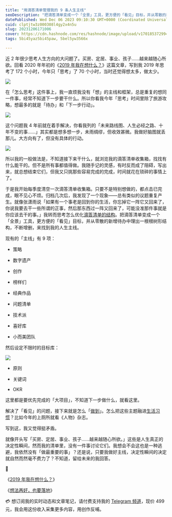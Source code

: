 ```yaml
---
title: "用滴答清单管理我的 9 条人生主线"
seoDescription: "把滴答清单变成一个「全景」工具，更方便的「看见」目标，并从零散的新增待办中理出一根根树形结构，不断增删，来找到我的人生主线。"
datePublished: Wed Dec 06 2023 09:10:30 GMT+0000 (Coordinated Universal Time)
cuid: clptjtw3z000308l4gy2x4n5u
slug: 20231206171006
cover: https://cdn.hashnode.com/res/hashnode/image/upload/v1701853729947/2db191b9-e5f6-46f2-ba4b-d77fcdfc5b71.jpeg
tags: 5bi45yaz5bi45paw, 5bel5yw3566x

---
```


近 2 年很少思考人生方向的大问题了。买房、定居、事业、孩子……越来越随心所欲。回看 2020 年年初的《[2019 年我在想什么？](https://mp.weixin.qq.com/s?__biz=MzI3MzU5MDA1OQ==&mid=2247486086&idx=1&sn=79a4f2f887e5cc681bf4ef3925f50e70&chksm=eb21b8c2dc5631d4bb05c88fa7c67091b1ae2b501d1c97af60a1a45cab1fc4aa87629c46be37#rd)》这篇文章，写到我 2019 年思考了 172 个小时，今年只「思考」了 70 个小时，当时还觉得想太多，做太少。

![](https://cdn.hashnode.com/res/hashnode/image/upload/v1701853737431/20199c31-feb3-4c63-a271-1e6ee06f1311.jpeg)

在「怎么思考」这件事上，我一直烦我没有「想」的主线和框架，总是重复的想同一件事，经常不知道下一步要干什么。所以你看我今年「思考」时间里除了旅游攻略，想最多的就是「待办」和「下一步行动」。

![](https://cdn.hashnode.com/res/hashnode/image/upload/v1701853743740/1e66c716-86e9-4abe-9627-b2ff3683fff5.jpeg)

这个问题我 4 年前就在着手解决，你看我列的「未来路线图、人生必经之路、十年不变的事……」其实都是想多想一步，未雨绸缪，但收效甚微。我做好脑图就丢那儿。大方向有了，但没有具体的行动。

![](https://cdn.hashnode.com/res/hashnode/image/upload/v1701853758425/39f4029e-03c7-4696-b582-4b52e5b9e483.png)

所以我的一般做法是，不知道接下来干什么，就浏览我的滴答清单收集箱，找找有什么能干的。但不是所有事都值得做。我随手记的灵感，有时反而成了阻碍，写出来，就总想结束它们，但我又只挑那些容易完成的完成，时间就花在琐碎的事情上了。

于是我开始每季度清空一次滴答清单收集箱。只要不是特别想做的，都点击已完成，眼不见心不烦。归档几次后，我发现了一个现象——总有类似的议题重复产生。就像张潇雨说「如果有一个事老是回到你的生活，你忘掉它一阵它又回来了，你说我要去干一些所谓的正事，然后那东西过一阵又回来了，可能没准那件事就是你应该去干的事。」我转而思考怎么优化[滴答清单的结构](https://mp.weixin.qq.com/s?__biz=MzI3MzU5MDA1OQ==&mid=2247485514&idx=1&sn=025245fbf1040fce89e8043c7740de3c&chksm=eb21ba0edc563318314fa23422b459d43810f0572f5446a077723c0a53e1ecc951b617ac199e#rd)。把滴答清单变成一个「全景」工具，更方便的「看见」目标，并从零散的新增待办中理出一根根树形结构，不断增删，来找到我的人生主线。

现有的「主线」有 9 项：

* 策略
    
* 数字遗产
    
* 创作
    
* 榜样们
    
* 经典作品
    
* 问题清单
    
* 技术派
    
* 喜好库
    
* 小而美团队
    

然后设定不限时的目标库：

![](https://cdn.hashnode.com/res/hashnode/image/upload/v1701853768986/de347714-d82b-4ddd-965a-c7b45c86641d.png)

* 原则
    
* 关键词
    
* OKR
    

这里都是要优先完成的「大项目」，不知道下一步做什么，就看这里。

解决了「看见」的问题，接下来就是怎么「[做到](https://mp.weixin.qq.com/s?__biz=MzkxMTE5NDcxMQ==&mid=2247516126&idx=1&sn=ae604d4e1997a5f814d7251b43fddffc&scene=21#wechat_redirect)」。怎么把这些主题融进[生活习惯](https://mp.weixin.qq.com/s?__biz=MzI3MzU5MDA1OQ==&mid=2247488229&idx=1&sn=f263e13bfc31ac1180d671316d8cbe40&chksm=eb21a0a1dc5629b7378827d6e65e9c0670cf099fcfd78adae72b4252acb0cc2b1ca1fb30942a#rd)？比如今年的上厕所就看《人物》杂志。

写到这，我又觉得挺矛盾。

就像开头写「买房、定居、事业、孩子……越来越随心所欲。」这些是人生真正的决定性瞬间，然而我的清单里，没有一件事讨论它们。我想会不会这也是一种逃避，我依然没有「做最重要的事」？还是说，只要我做好主线，决定性瞬间的决定就自然而然毫不费力了？不知道，留给未来的我回答。

🔗

《[2019 年我在想什么？](https://mp.weixin.qq.com/s?__biz=MzI3MzU5MDA1OQ==&mid=2247486086&idx=1&sn=79a4f2f887e5cc681bf4ef3925f50e70&chksm=eb21b8c2dc5631d4bb05c88fa7c67091b1ae2b501d1c97af60a1a45cab1fc4aa87629c46be37#rd)》

《[想法再好，也要落地](https://mp.weixin.qq.com/s?__biz=MzI3MzU5MDA1OQ==&mid=2247484558&idx=1&sn=5f6dbb873b63c920f255c266e48f3956&chksm=eb21b6cadc563fdc776f7ba29ab568cdcf9c1498139520d62e38db9b1e246ec25a482f976dc0#rd)》

💳 想订阅我的实时动态和文章笔记，请付费支持我的 [Telegram 频道](https://mp.weixin.qq.com/s/A_yK10ktL8Nl7RzsnGwzEg)，现价 499 元，我会用这份收入采集更多内容，用创作反哺。